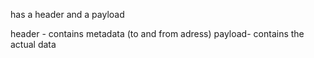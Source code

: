 has a header and a payload

header - contains metadata (to and from adress)
payload- contains the actual data 

